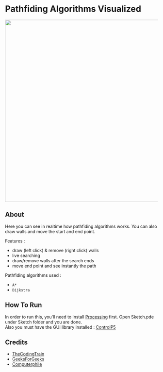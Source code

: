 # Pathfiding Algorithms Visualized

<img width="600" src="https://i.postimg.cc/T3Mrkg6N/Capture.png">

## About  

Here you can see in realtime how pathfiding algorithms works. You can also draw walls and move the start and end point.

Features : 

* draw (left click) & remove (right click) walls
* live searching
* draw/remove walls after the search ends
* move end point and see instantly the path

Pathfiding algorithms used :

* `A*`
* `Dijkstra`

## How To Run

In order to run this, you'll need to install [Processing](https://processing.org/) first. Open Sketch.pde under Sketch folder and you are done.  
Also you must have the GUI library installed : [ControlP5](http://www.sojamo.de/libraries/controlP5/)

## Credits

* [TheCodingTrain](https://www.youtube.com/user/shiffman)
* [GeeksForGeeks](https://www.geeksforgeeks.org)
* [Computerphile](https://www.youtube.com/channel/UC9-y-6csu5WGm29I7JiwpnA)
